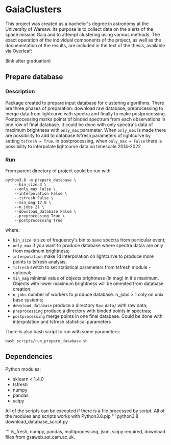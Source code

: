 # GaiaClusters
This project was created as a bachelor's degree in astronomy at the University of Warsaw. Its purpose is to collect data on the alerts of the space mission Gaia and to attempt clustering using various methods. The exact operation of the individual components of the project, as well as the documentation of the results, are included in the text of the thesis, available via Overleaf:

(link after graduation)

## Prepare database
### Description
Package created to prepare input database for clustering algorithms. There are three phases of preparation: download raw database, preprocessing to merge data from lightcurve with spectra and finally to make postprocessing. Postprocessing marks points of binded spectrum from each observations in one row of final database. It could be done with only spectra's data of maximum brightness with ``only_max`` parameter. When ``only_max`` is made there are possibility to add to database tsfresh parameters of lightcurve by setting ``tsfresh = True``. In postprocessing, when ``only_max = False`` there is possibility to interpolate lightcurve data on timescale 2014-2022  
### Run
From parent directory of project could be run with
```
python3.8 -m prepare_database \
    --bin_size 3 \
    --only_max False \
    --interpolation False \
    --tsfresh False \
    --min_mag 17.0 \
    --n_jobs 21 \
    --download_database False \
    --preprocessing True \
    --postprocessing True
```
 
where:
  * ``bin_size`` is size of frequency's bin to save spectra from particular event;
  * ``only_max`` if you want to produce database where spectra datas are only from maximum brightness;
  * ``interpolation`` make 1d interpolation on lightcurve to produce more points to tsfresh analysis;
  * ``tsfresh`` switch to set statistical parameters from tsfresh module - optional;
  * ``min_mag`` minimal value of objects brightness (in mag) in it's maximum. Objects with lower maximum brightness will be ommited from database creation;
  * ``n_jobs`` number of workers to produce database. n_jobs > 1 only on unix base systems;
  * ``download_database`` produce a directory ``Raw_data/`` with raw data;
  * ``preprocessing`` produce a directory with binded points in spectras;
  * ``postprocessing`` merge points in one final database. Could be done with interpolation and tsfresh statistical parameters

There is also bash script to run with some parameters:

```
bash scripts/run_prepare_database.sh
```

## Dependencies
Python modules:
* sklearn < 1.4.0
* tsfresh
* numpy
* pandas
* scipy

All of the scripts can be executed if there is a file processed by script. All of the modules and scripts works with Python3.8.pip
'''
python3.8 download_database_script.py

'''
ts_fresh, numpy, pandas, multiprocessing, json, scipy required, download files from gsaweb.ast.cam.ac.uk.


